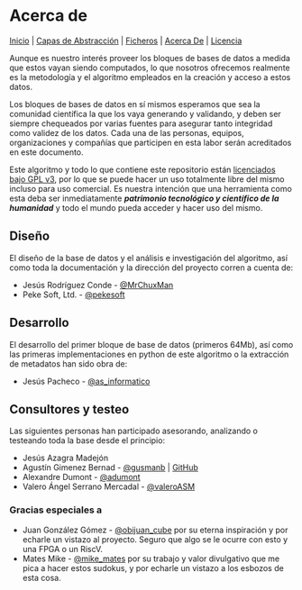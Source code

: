 # Acerca de
[Inicio](README.md) | [Capas de Abstracción](ABSTRACT.md) | [Ficheros](FILES.md) | [Acerca De](ABOUT.md) | [Licencia](LICENSE)

Aunque es nuestro interés proveer los bloques de bases de datos a medida que estos vayan siendo computados, lo que nosotros ofrecemos realmente es la metodología y el algoritmo empleados en la creación y acceso a estos datos.

Los bloques de bases de datos en sí mismos esperamos que sea la comunidad científica la que los vaya generando y validando, y deben ser siempre chequeados por varias fuentes para asegurar tanto integridad como validez de los datos. Cada una de las personas, equipos, organizaciones y compañías que participen en esta labor serán acreditados en este documento.

Este algoritmo y todo lo que contiene este repositorio están [licenciados bajo GPL v3](LICENSE), por lo que se puede hacer un uso totalmente libre del mismo incluso para uso comercial. Es nuestra intención que una herramienta como esta deba ser inmediatamente ***patrimonio tecnológico y científico de la humanidad*** y todo el mundo pueda acceder y hacer uso del mismo.

## Diseño

El diseño de la base de datos y el análisis e investigación del algoritmo, así como toda la documentación y la dirección del proyecto corren a cuenta de: 

- Jesús Rodríguez Conde - [@MrChuxMan](https://twitter.com/MrChuxMan)
- Peke Soft, Ltd. - [@pekesoft](https://twitter.com/pekesoft)

## Desarrollo

El desarrollo del primer bloque de base de datos (primeros 64Mb), así como las primeras implementaciones en python de este algoritmo o la extracción de metadatos han sido obra de: 

- Jesús Pacheco - [@as_informatico](https://twitter.com/as_informatico)

## Consultores y testeo

Las siguientes personas han participado asesorando, analizando o testeando toda la base desde el principio:

- Jesús Azagra Madejón
- Agustín Gimenez Bernad - [@gusmanb](https://twitter.com/gusmanb) | [GitHub](https://github.com/gusmanb)
- Alexandre Dumont - [@adumont](https://twitter.com/adumont)
- Valero Ángel Serrano Mercadal - [@valeroASM](https://twitter.com/ValeroASM)

### Gracias especiales a

- Juan González Gómez - [@obijuan_cube](https://twitter.com/Obijuan_cube) por su eterna inspiración y por echarle un vistazo al proyecto. Seguro que algo se le ocurre con esto y una FPGA o un RiscV.
- Mates Mike - [@mike_mates](https://twitter.com/mike_mates) por su trabajo y valor divulgativo que me pica a hacer estos sudokus, y por echarle un vistazo a los esbozos de esta cosa.